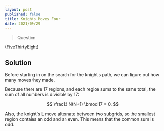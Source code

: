 ```yaml
---
layout: post
published: false
title: Knights Moves Four
date: 2021/09/29
---
```


>Question

<!--more-->

([FiveThirtyEight](URL))

## Solution

Before starting in on the search for the knight's path, we can figure out how many moves they made.

Because there are 17 regions, and each region sums to the same total, the sum of all numbers is divisible by 17:

$$ 
\frac12 N(N+1) \bmod 17 = 0.
$$

Also, the knight's $\mathbf{L}$ move alternate between two subgrids, so the smallest region contains an odd and an even. This means that the common sum is odd. 

<br>
